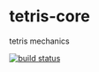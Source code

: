 # tetris-core
tetris mechanics

[![build status](https://ci.appveyor.com/api/projects/status/xnmrcs63ptv5hwq0/branch/master?svg=true)](https://ci.appveyor.com/project/nodj/tetris-core/branch/master)
